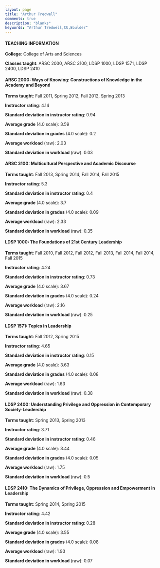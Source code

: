 ```yaml
---
layout: page
title: "Arthur Tredwell" 
comments: true
description: "blanks"
keywords: "Arthur Tredwell,CU,Boulder"
---
```

<head>
<script src="https://ajax.googleapis.com/ajax/libs/jquery/2.1.3/jquery.min.js"></script>
<script src="https://dl.dropboxusercontent.com/s/pc42nxpaw1ea4o9/highcharts.js?dl=0"></script>
<!-- <script src="../assets/js/highcharts.js"></script> -->
<style type="text/css">@font-face {
	font-family: "Bebas Neue";
	src: url(https://www.filehosting.org/file/details/544349/BebasNeue Regular.otf) format("opentype");
	}
	h1.Bebas { 
		font-family: "Bebas Neue", Verdana, Tahoma;
	}
</style>
</head>
	   
#### TEACHING INFORMATION

**College**: College of Arts and Sciences

**Classes taught**: ARSC 2000, ARSC 3100, LDSP 1000, LDSP 1571, LDSP 2400, LDSP 2410

#### ARSC 2000: Ways of Knowing: Constructions of Knowledge in the Academy and Beyond

**Terms taught**: Fall 2011, Spring 2012, Fall 2012, Spring 2013

**Instructor rating**: 4.14

**Standard deviation in instructor rating**: 0.94

**Average grade** (4.0 scale): 3.59

**Standard deviation in grades** (4.0 scale): 0.2

**Average workload** (raw): 2.03

**Standard deviation in workload** (raw): 0.03

#### ARSC 3100: Multicultural Perspective and Academic Discourse

**Terms taught**: Fall 2013, Spring 2014, Fall 2014, Fall 2015

**Instructor rating**: 5.3

**Standard deviation in instructor rating**: 0.4

**Average grade** (4.0 scale): 3.7

**Standard deviation in grades** (4.0 scale): 0.09

**Average workload** (raw): 2.33

**Standard deviation in workload** (raw): 0.35

#### LDSP 1000: The Foundations of 21st Century Leadership

**Terms taught**: Fall 2010, Fall 2012, Fall 2012, Fall 2013, Fall 2014, Fall 2014, Fall 2015

**Instructor rating**: 4.24

**Standard deviation in instructor rating**: 0.73

**Average grade** (4.0 scale): 3.67

**Standard deviation in grades** (4.0 scale): 0.24

**Average workload** (raw): 2.16

**Standard deviation in workload** (raw): 0.25

#### LDSP 1571: Topics in Leadership

**Terms taught**: Fall 2012, Spring 2015

**Instructor rating**: 4.65

**Standard deviation in instructor rating**: 0.15

**Average grade** (4.0 scale): 3.63

**Standard deviation in grades** (4.0 scale): 0.08

**Average workload** (raw): 1.63

**Standard deviation in workload** (raw): 0.38

#### LDSP 2400: Understanding Privilege and Oppression in Contemporary Society-Leadership

**Terms taught**: Spring 2013, Spring 2013

**Instructor rating**: 3.71

**Standard deviation in instructor rating**: 0.46

**Average grade** (4.0 scale): 3.44

**Standard deviation in grades** (4.0 scale): 0.05

**Average workload** (raw): 1.75

**Standard deviation in workload** (raw): 0.5

#### LDSP 2410: The Dynamics of Privilege, Oppression and Empowerment in Leadership

**Terms taught**: Spring 2014, Spring 2015

**Instructor rating**: 4.42

**Standard deviation in instructor rating**: 0.28

**Average grade** (4.0 scale): 3.55

**Standard deviation in grades** (4.0 scale): 0.08

**Average workload** (raw): 1.93

**Standard deviation in workload** (raw): 0.07

